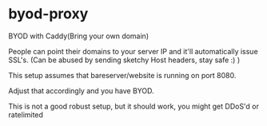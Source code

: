 # byod-proxy


BYOD with Caddy(Bring your own domain)

People can point their domains to your server IP and it'll automatically issue SSL's. (Can be abused by sending sketchy Host headers, stay safe :)  )

This setup assumes that bareserver/website is running on port 8080.

Adjust that accordingly and you have BYOD.

This is not a good robust setup, but it should work, you might get DDoS'd or ratelimited

